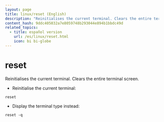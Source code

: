 ```yaml
---
layout: page
title: linux/reset (English)
description: "Reinitialises the current terminal. Clears the entire terminal screen."
content_hash: 9ddc405032a7e8059748b293044e894b1bbdc49d
related_topics:
  - title: español version
    url: /es/linux/reset.html
    icon: bi bi-globe
---
```

# reset

Reinitialises the current terminal. Clears the entire terminal screen.

- Reinitialise the current terminal:

`reset`

- Display the terminal type instead:

`reset -q`
